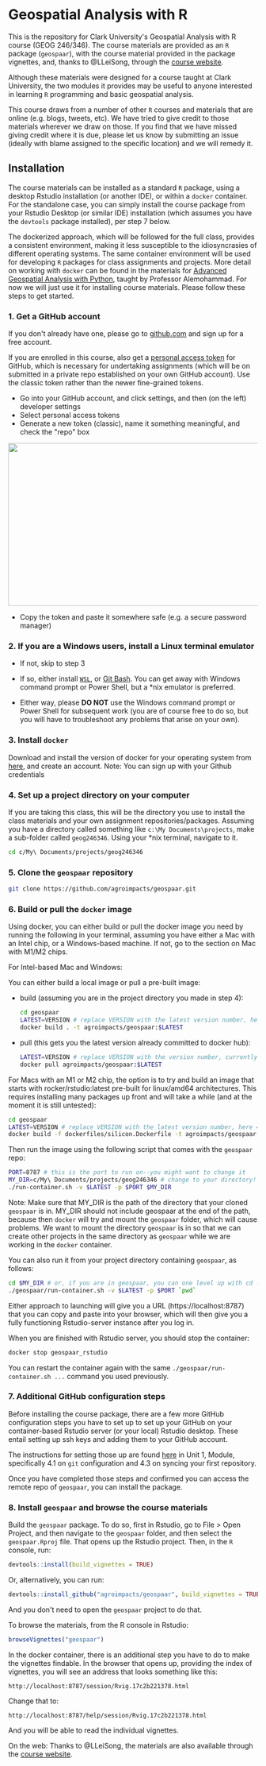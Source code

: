 # Geospatial Analysis with R

This is the repository for Clark University's Geospatial Analysis with R course (GEOG 246/346). The course materials are provided as an `R` package (`geospaar`), with the course material provided in the package vignettes, and, thanks to @LLeiSong, through the [course website](https://agroimpacts.github.io/geospaar/).

Although these materials were designed for a course taught at Clark University, the two modules it provides may be useful to anyone interested in learning `R` programming and basic geospatial analysis.

This course draws from a number of other `R` courses and materials that are online (e.g. blogs, tweets, etc). We have tried to give credit to those materials wherever we draw on those. If you find that we have missed giving credit where it is due, please let us know by submitting an issue (ideally with blame assigned to the specific location) and we will remedy it.

## Installation

The course materials can be installed as a standard `R` package, using a desktop Rstudio installation (or another IDE), or within a `docker` container. For the standalone case, you can simply install the course package from your Rstudio Desktop (or similar IDE) installation (which assumes you have the `devtools` package installed), per step 7 below. 

The dockerized approach, which will be followed for the full class, provides a consistent environment, making it less susceptible to the idiosyncrasies of different operating systems. The same container environment will be used for developing `R` packages for class assignments and projects. More detail on working with `docker` can be found in the materials for [Advanced Geospatial Analysis with Python](https://hamedalemo.github.io/advanced-geo-python/lectures/docker.html), taught by Professor Alemohammad. For now we will just use it for installing course materials. Please follow these steps to get started. 

### 1. Get a GitHub account

If you don't already have one, please go to [github.com](https://github.com/) and sign up for a free account. 

If you are enrolled in this course, also get a [personal access token](https://help.github.com/articles/creating-a-personal-access-token-for-the-command-line/) for GitHub, which is necessary for undertaking assignments (which will be on submitted in a private repo established on your own GitHub account). Use the classic token rather than the newer fine-grained tokens. 

- Go into your GitHub account, and click settings, and then (on the left)  developer settings 
- Select personal access tokens
- Generate a new token (classic), name it something meaningful, and check the "repo" box

<p align="center">
  <img width="793" height="328" src="vignettes/fig/pat4.png">
</p>

- Copy the token and paste it somewhere safe (e.g. a secure password manager) 

### 2. If you are a Windows users, install a Linux terminal emulator

- If not, skip to step 3

- If so, either install [`WSL`](https://learn.microsoft.com/en-us/windows/wsl/install), or [Git Bash](https://gitforwindows.org/). You can get away with Windows command prompt or Power Shell, but a *nix emulator is preferred.

- Either way, please **DO NOT** use the Windows command prompt or Power Shell for subsequent work (you are of course free to do so, but you will have to troubleshoot any problems that arise on your own). 

### 3. Install `docker`

Download and install the version of docker for your operating system from [here](https://www.docker.com/products/docker-desktop/), and create an account. Note: You can sign up with your Github credentials

### 4. Set up a project directory on your computer 

If you are taking this class, this will be the directory you use to install the class materials and your own assignment repositories/packages. Assuming you have a directory called something like `c:\My Documents\projects`, make a sub-folder called `geog246346`. Using your *nix terminal, navigate to it. 

```bash
cd c/My\ Documents/projects/geog246346
```

### 5. Clone the `geospaar` repository

  ```bash
  git clone https://github.com/agroimpacts/geospaar.git
  ```

### 6. Build or pull the `docker` image

Using docker, you can either build or pull the docker image you need by running the following in your terminal, assuming you have either a Mac with an Intel chip, or a Windows-based machine. If not, go to the section on Mac with M1/M2 chips. 

For Intel-based Mac and Windows:

You can either build a local image or pull a pre-built image:

- build (assuming you are in the project directory you made in step 4):

  ```bash
  cd geospaar
  LATEST=VERSION # replace VERSION with the latest version number, here 4.3.2
  docker build . -t agroimpacts/geospaar:$LATEST
  ```
  
- pull (this gets you the latest version already committed to docker hub):

  ```bash
  LATEST=VERSION # replace VERSION with the version number, currently 4.3.2
  docker pull agroimpacts/geospaar:$LATEST
  ```

For Macs with an M1 or M2 chip, the option is to try and build an image that starts with rocker/rstudio:latest pre-built for linux/amd64 architectures. This requires installing many packages up front and will take a while (and at the moment it is still untested):

  ```bash
  cd geospaar
  LATEST=VERSION # replace VERSION with the latest version number, here 4.3.2
  docker build -f dockerfiles/silicon.Dockerfile -t agroimpacts/geospaar:$LATEST .
  ```
  
Then run the image using the following script that comes with the `geospaar` repo:

  ```bash
  PORT=8787 # this is the port to run on--you might want to change it
  MY_DIR=c/My\ Documents/projects/geog246346 # change to your directory!!!
  ./run-container.sh -v $LATEST -p $PORT $MY_DIR
  ```

Note: Make sure that MY_DIR is the path of the directory that your cloned `geospaar` is in. MY_DIR should not include geospaar at the end of the path, because then `docker` will try and mount the `geospaar` folder, which will cause problems. We want to mount the directory `geospaar` is in so that we can create other projects in the same directory as `geospaar` while we are working in the `docker` container. 
  
You can also run it from your project directory containing `geospaar`, as follows:

  ```bash
  cd $MY_DIR # or, if you are in geospaar, you can one level up with cd ..
  ./geospaar/run-container.sh -v $LATEST -p $PORT `pwd`
  ```

Either approach to launching will give you a URL (https://localhost:8787) that you can copy and paste into your browser, which will then give you a fully functioning Rstudio-server instance after you log in. 

When you are finished with Rstudio server, you should stop the container:

  ```bash
  docker stop geospaar_rstudio
  ```
  
You can restart the container again with the same `./geospaar/run-container.sh ...` command you used previously.  

### 7. Additional GitHub configuration steps

Before installing the course package, there are a few more GitHub configuration steps you have to set up to set up your GitHub on your container-based Rstudio server (or your local) Rstudio desktop. These entail setting up ssh keys and adding them to your GitHub account. 

The instructions for setting those up are found [here](https://agroimpacts.github.io/geospaar/unit1-module1.html#using-git-and-github) in Unit 1, Module, specifically 4.1 on `git` configuration and 4.3 on syncing your first repository. 

Once you have completed those steps and confirmed you can access the remote repo of `geospaar`, you can install the package. 

### 8. Install `geospaar` and browse the course materials

Build the `geospaar` package. To do so, first in Rstudio, go to File > Open Project, and then navigate to the `geospaar` folder, and then select the `geospaar.Rproj` file. That opens up the Rstudio project. Then, in the `R` console, run:

```R
devtools::install(build_vignettes = TRUE)
```

Or, alternatively, you can run:

```R
devtools::install_github("agroimpacts/geospaar", build_vignettes = TRUE)
```

And you don't need to open the `geospaar` project to do that. 

To browse the materials, from the R console in Rstudio:

```R
browseVignettes("geospaar")
```

In the docker container, there is an additional step you have to do to make the vignettes findable. In the browser that opens up, providing the index of vignettes, you will see an address that looks something like this:

```
http://localhost:8787/session/Rvig.17c2b221378.html
```

Change that to:

```
http://localhost:8787/help/session/Rvig.17c2b221378.html
```

And you will be able to read the individual vignettes.

On the web:
Thanks to @LLeiSong, the materials are also available through the [course website](https://agroimpacts.github.io/geospaar/).




